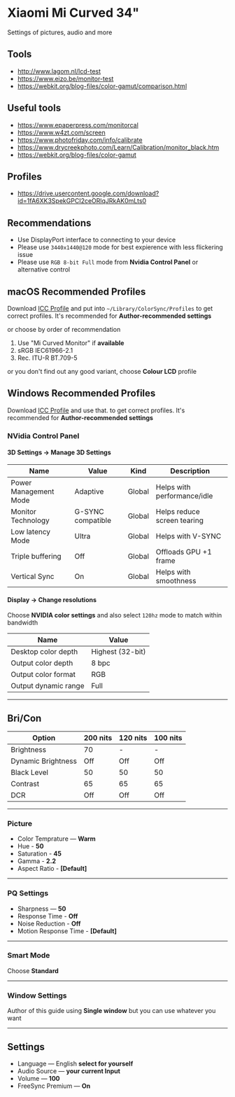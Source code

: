 # Xiaomi Mi Curved 34"

Settings of pictures, audio and more

## Tools

- <http://www.lagom.nl/lcd-test>
- <https://www.eizo.be/monitor-test>
- <https://webkit.org/blog-files/color-gamut/comparison.html>

## Useful tools

- <https://www.epaperpress.com/monitorcal>
- <https://www.w4zt.com/screen>
- <https://www.photofriday.com/info/calibrate>
- <https://www.drycreekphoto.com/Learn/Calibration/monitor_black.htm>
- <https://webkit.org/blog-files/color-gamut>

## Profiles

- <https://drive.usercontent.google.com/download?id=1fA6XK3SpekGPCI2ceORlqJRkAK0mLts0>

## Recommendations

- Use DisplayPort interface to connecting to your device
- Please use `3440x1440@120` mode for best expierence with less flickering issue
- Please use `RGB 8-bit Full` mode from **Nvidia Control Panel** or alternative control

## macOS Recommended Profiles

Download [ICC Profile](#profiles) and put into `~/Library/ColorSync/Profiles`
to get correct profiles. It's recommended for **Author-recommended settings**

or choose by order of recommendation

1. Use "Mi Curved Monitor" if **available**
2. sRGB IEC61966-2.1
3. Rec. ITU-R BT.709-5

or you don't find out any good variant, choose **Colour LCD** profile

## Windows Recommended Profiles

Download [ICC Profile](#profiles) and use that.
to get correct profiles. It's recommended for **Author-recommended settings**

### NVidia Control Panel

#### 3D Settings → Manage 3D Settings

| Name                  | Value             | Kind   | Description                 |
| --------------------- | ----------------- | ------ | --------------------------- |
| Power Management Mode | Adaptive          | Global | Helps with performance/idle |
| Monitor Technology    | G-SYNC compatible | Global | Helps reduce screen tearing |
| Low latency Mode      | Ultra             | Global | Helps with V-SYNC           |
| Triple buffering      | Off               | Global | Offloads GPU +1 frame       |
| Vertical Sync         | On                | Global | Helps with smoothness       |

#### Display → Change resolutions

Choose **NVIDIA color settings** and also select `120hz` mode to match within bandwidth

| Name                 | Value            |
| -------------------- | ---------------- |
| Desktop color depth  | Highest (32-bit) |
| Output color depth   | 8 bpc            |
| Output color format  | RGB              |
| Output dynamic range | Full             |

---

## Bri/Con

| Option             | 200 nits | 120 nits | 100 nits |
| ------------------ | -------- | -------- | -------- |
| Brightness         | 70       | -        | -        |
| Dynamic Brightness | Off      | Off      | Off      |
| Black Level        | 50       | 50       | 50       |
| Contrast           | 65       | 65       | 65      |
| DCR                | Off      | Off      | Off      |

---

### Picture

- Color Temprature — **Warm**
- Hue - **50**
- Saturation - **45**
- Gamma - **2.2**
- Aspect Ratio - **\[Default\]**

---

### PQ Settings

- Sharpness — **50**
- Response Time - **Off**
- Noise Reduction - **Off**
- Motion Response Time - **\[Default\]**

---

### Smart Mode

Choose **Standard**

---

### Window Settings

Author of this guide using **Single window** but you can use whatever you want

---

## Settings

- Language — English **select for yourself**
- Audio Source — **your current Input**
- Volume — **100**
- FreeSync Premium — **On**
